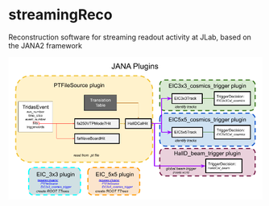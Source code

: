 # streamingReco
Reconstruction software for streaming readout activity at JLab, based on the JANA2 framework


![factories and plugins diagram](docs/streamingReco_software.png)
